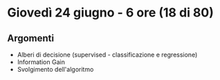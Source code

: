 # Giovedì 24 giugno - 6 ore (18 di 80)

## Argomenti

-	Alberi di decisione (supervised - classificazione e regressione)
  - Information Gain
  - Svolgimento dell'algoritmo